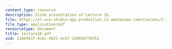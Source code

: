 ```yaml
---
content_type: resource
description: Slide presentation of Lecture 16.
file: https://ol-ocw-studio-app-production.s3.amazonaws.com/courses/1-34-waste-containment-and-remediation-technology-spring-2004/116b993f4cbcdb214c672d995b7fbfb1_lecture16.pdf
file_type: application/pdf
resourcetype: Document
title: lecture16.pdf
uid: 116b993f-4cbc-db21-4c67-2d995b7fbfb1
---
```

